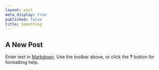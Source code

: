 ```yaml
---
layout: post
meta_display: true
published: false
title: Something
---
```

## A New Post

Enter text in [Markdown](http://daringfireball.net/projects/markdown/). Use the toolbar above, or click the **?** button for formatting help.
